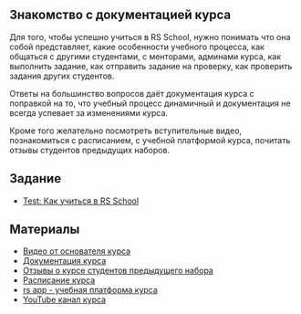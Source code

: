 ## Знакомство с документацией курса

Для того, чтобы успешно учиться в RS School, нужно понимать что она собой представляет, какие особенности учебного процесса, как общаться с другими студентами, с менторами, админами курса, как выполнить задание, как отправить задание на проверку, как проверить задания других студентов.

Ответы на большинство вопросов даёт документация курса с поправкой на то, что учебный процесс динамичный и документация не всегда успевает за изменениями курса.

Кроме того желательно посмотреть вступительные видео, познакомиться с расписанием, с учебной платформой курса, почитать отзывы студентов предыдущих наборов.

## Задание

- [Test: Как учиться в RS School](https://forms.gle/pFhpYzD7nnGuzsJm6)

## Материалы

- [Видео от основателя курса](https://youtu.be/TkQS7Ej6zVs)
- [Документация курса](https://docs.rs.school/)
- [Отзывы о курсе студентов предыдущего набора ](https://docs.google.com/spreadsheets/d/1UZxoOstzqK6NPKvEROS2X86R5yyINC8gj9ypGERwphQ/)
- [Расписание курса](https://docs.google.com/spreadsheets/d/1oM2O8DtjC0HodB3j7hcIResaWBw8P18tXkOl1ymelvE/htmlview#)
- [rs app - учебная платформа курса](https://app.rs.school/)
- [YouTube канал курса](https://www.youtube.com/channel/UCUgmHbk1rTFaf4GGKQ1OXfQ)